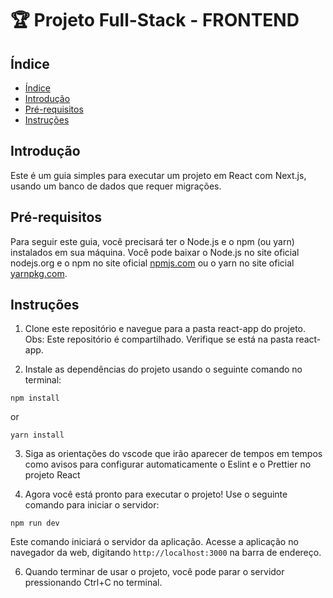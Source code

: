 # 🏆 Projeto Full-Stack - **FRONTEND**

## Índice
  - [Índice](#índice)
  - [Introdução](#introdução)
  - [Pré-requisitos](#pré-requisitos)
  - [Instruções](#instruções)

## Introdução

Este é um guia simples para executar um projeto em React com Next.js, usando um
banco de dados que requer migrações.

## Pré-requisitos

Para seguir este guia, você precisará ter o Node.js e o npm (ou yarn) instalados
em sua máquina. Você pode baixar o Node.js no site oficial nodejs.org e o npm no
site oficial [npmjs.com](https://www.npmjs.com/) ou o yarn no site oficial
[yarnpkg.com](https://yarnpkg.com/).

## Instruções

1. Clone este repositório e navegue para a pasta react-app do projeto. Obs: Este
   repositório é compartilhado. Verifique se está na pasta react-app.

2. Instale as dependências do projeto usando o seguinte comando no terminal:

```
npm install
```

or

```
yarn install
```

3. Siga as orientações do vscode que irão aparecer de tempos em tempos como
   avisos para configurar automaticamente o Eslint e o Prettier no projeto React

4. Agora você está pronto para executar o projeto! Use o seguinte comando para
   iniciar o servidor:

```
npm run dev
```

Este comando iniciará o servidor da aplicação. Acesse a aplicação no navegador
da web, digitando `http://localhost:3000` na barra de endereço.

6. Quando terminar de usar o projeto, você pode parar o servidor pressionando
   Ctrl+C no terminal.
